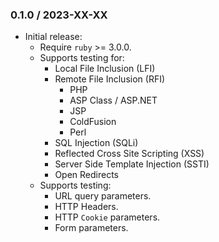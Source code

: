### 0.1.0 / 2023-XX-XX

* Initial release:
  * Require `ruby` >= 3.0.0.
  * Supports testing for:
    * Local File Inclusion (LFI)
    * Remote File Inclusion (RFI)
      * PHP
      * ASP Class / ASP.NET
      * JSP
      * ColdFusion
      * Perl
    * SQL Injection (SQLi)
    * Reflected Cross Site Scripting (XSS)
    * Server Side Template Injection (SSTI)
    * Open Redirects
  * Supports testing:
    * URL query parameters.
    * HTTP Headers.
    * HTTP `Cookie` parameters.
    * Form parameters.

